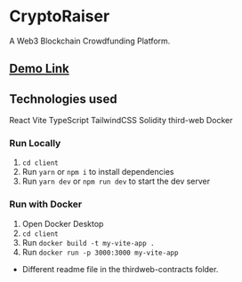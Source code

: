 # CryptoRaiser
 A Web3 Blockchain Crowdfunding Platform.

 ## [Demo Link]()

## Technologies used
React
Vite
TypeScript
TailwindCSS
Solidity
third-web
Docker

### Run Locally
1. `cd client`
2. Run `yarn` or `npm i` to install dependencies
3. Run `yarn dev` or `npm run dev` to start the dev server

### Run with Docker
1. Open Docker Desktop
2. `cd client`
3. Run `docker build -t my-vite-app .`
4. Run `docker run -p 3000:3000 my-vite-app`

* Different readme file in the thirdweb-contracts folder.